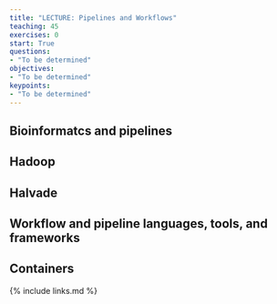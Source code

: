 ```yaml
---
title: "LECTURE: Pipelines and Workflows"
teaching: 45
exercises: 0
start: True
questions:
- "To be determined"
objectives:
- "To be determined"
keypoints:
- "To be determined"
---
```


## Bioinformatcs and pipelines

## Hadoop

## Halvade

## Workflow and pipeline languages, tools, and frameworks

## Containers

{% include links.md %}

